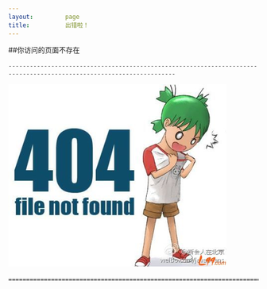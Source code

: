 ```yaml
---
layout:         page
title:          出错啦！
---
```



##你访问的页面不存在  


    --------------------------------------------------------------------------------------------------------------------- 
    

![404](images/4041.jpg)  

    ======================================================================================================================

